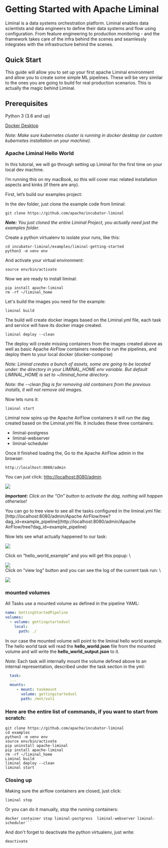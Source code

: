<!--
Licensed to the Apache Software Foundation (ASF) under one
or more contributor license agreements.  See the NOTICE file
distributed with this work for additional information
regarding copyright ownership.  The ASF licenses this file
to you under the Apache License, Version 2.0 (the
"License"); you may not use this file except in compliance
with the License.  You may obtain a copy of the License at

  http://www.apache.org/licenses/LICENSE-2.0

Unless required by applicable law or agreed to in writing,
software distributed under the License is distributed on an
"AS IS" BASIS, WITHOUT WARRANTIES OR CONDITIONS OF ANY
KIND, either express or implied.  See the License for the
specific language governing permissions and limitations
under the License.
-->

# Getting Started with Apache Liminal

Liminal is a data systems orchestration platform. Liminal enables data scientists and data engineers to define their data systems and flow using configuration.
From feature engineering to production monitoring - and the framework takes care of the infra behind the scenes and seamlessly integrates with the infrastructure behind the scenes.


## Quick Start

This guide will allow you to set up your first apache Liminal environment and allow you to create some simple ML pipelines. These will be very similar to the ones you are going to build for real production scenarios. This is actually the magic behind Liminal.

## Prerequisites

Python 3 (3.6 and up)

[Docker Desktop](https://www.docker.com/products/docker-desktop)

*Note: Make sure kubernetes cluster is running in docker desktop (or custom kubernetes installation on your machine).*

### Apache Liminal Hello World

In this tutorial, we will go through setting up Liminal for the first time on your local dev machine.

I’m running this on my macBook, so this will cover mac related installation aspects and kinks (if there are any).

First, let’s build our examples project:

In the dev folder, just clone the example code from liminal:


```
git clone https://github.com/apache/incubator-liminal
```
***Note:*** *You just cloned the entire Liminal Project, you actually need just the examples folder.*

Create a python virtualenv to isolate your runs, like this:

```
cd incubator-liminal/examples/liminal-getting-started
python3 -m venv env
```

And activate your virtual environment:

```
source env/bin/activate
```

Now we are ready to install liminal:

```
pip install apache-liminal
rm -rf ~/liminal_home
```
Let's build the images you need for the example:
```
liminal build
```
The build will create docker images based on the Liminal.yml file, each task and service will have its docker image created.

```
liminal deploy --clean  
```
The deploy will create missing containers from the images created above as well as basic Apache AirFlow containers needed to run the pipelines, and deploy them to your local docker (docker-compose)

*Note: Liminal creates a bunch of assets, some are going to be located under: the directory in your LIMINAL_HOME env variable. But default LIMINAL_HOME is set to ~/liminal_home directory.*

*Note: the --clean flag is for removing old containers from the previous installs, it will not remove old images.*

Now lets runs it:
```
liminal start
```
Liminal now spins up the Apache AirFlow containers it will run the dag created based on the Liminal.yml file.
It includes these three containers: 
* liminal-postgress
* liminal-webserver
* liminal-scheduler

Once it finished loading the, 
Go to the Apache AirFlow admin in the browser:


```
http://localhost:8080/admin
```
You can just click: [http://localhost:8080/admin](http://localhost:8080/admin)


![](nstatic/airflow_main.png)

***Important:** Click on the “On” button to activate the dag, nothing will happen otherwise!*

You can go to tree view to see all the tasks configured in the liminal.yml file: \
[http://localhost:8080/admin/Apache AirFlow/tree?dag_id=example_pipeline](http://localhost:8080/admin/Apache AirFlow/tree?dag_id=example_pipeline)

Now lets see what actually happened to our task:

![](nstatic/airflow_view_dag.png)

Click on “hello_world_example” and you will get this popup: \

![](nstatic/airflow_view_log.png) \
Click on “view log” button and you can see the log of the current task run: \


![](nstatic/airflow_task_log.png)

### mounted volumes
All Tasks use a mounted volume as defined in the pipeline YAML:
```YAML
name: GettingStartedPipeline
volumes:
  - volume: gettingstartedvol
    local:
      path: ./
```
In our case the mounted volume will point to the liminal hello world example.
The hello world task will read the **hello_world.json** file from the mounted volume and will write the **hello_world_output.json** to it.

*Note:* Each task will internally mount the volume defined above to an internal representation, described under the task section in the yml:

```YAML
  task:
  ...
  mounts:
     - mount: taskmount
       volume: gettingstartedvol
       path: /mnt/vol1
```

### Here are the entire list of commands, if you want to start from scratch:

```
git clone https://github.com/apache/incubator-liminal
cd examples
python3 -m venv env
source env/bin/activate
pip uninstall apache-liminal
pip install apache-liminal
rm -rf ~/liminal_home
Liminal build
liminal deploy --clean
liminal start
```

### Closing up

Making sure the airflow containers are closed, just click:

```
liminal stop
```

Or you can do it manually, stop the running containers:
```
docker container stop liminal-postgress  liminal-webserver liminal-scheduler```
```

And don't forget to deactivate the python virtualenv, just write:

```
deactivate
```

